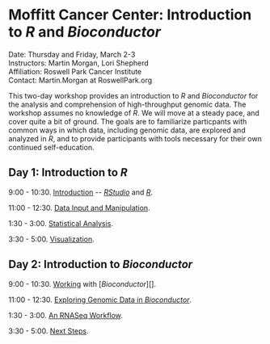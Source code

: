 # Moffitt Cancer Center: Introduction to _R_ and _Bioconductor_

Date: Thursday and Friday, March 2-3<br />
Instructors: Martin Morgan, Lori Shepherd<br />
Affiliation: Roswell Park Cancer Institute<br />
Contact: Martin.Morgan at RoswellPark.org

This two-day workshop provides an introduction to _R_ and
_Bioconductor_ for the analysis and comprehension of high-throughput
genomic data. The workshop assumes no knowledge of _R_. We will move
at a steady pace, and cover quite a bit of ground. The goals are to
familiarize particpants with common ways in which data, including
genomic data, are explored and analyzed in _R_, and to provide participants
with tools necessary for their own continued self-education.

## Day 1: Introduction to _R_

9:00 - 10:30. [Introduction][] -- _[RStudio][]_ and _[R]_.

11:00 - 12:30. [Data Input and Manipulation][].

1:30 - 3:00. [Statistical Analysis][].

3:30 - 5:00. [Visualization][].

## Day 2: Introduction to _Bioconductor_

9:00 - 10:30. [Working][] with [_Bioconductor_][].

11:00 - 12:30. [Exploring Genomic Data in _Bioconductor_][].

1:30 - 3:00. [An RNASeq Workflow][].

3:30 - 5:00. [Next Steps][].

[RStudio]: https://rstudio.com
[R]: https://r-project.org
[Bioconductor]: https://bioconductor.org

[Introduction]: https://github.com/Bioconductor/BiocIntro/blob/Moffitt-2017/vignettes/A1_Using_R.Rmd
[Data Input and Manipulation]: https://github.com/Bioconductor/BiocIntro/blob/Moffitt-2017/vignettes/A2_IO.Rmd
[Statistical Analysis]: https://github.com/Bioconductor/BiocIntro/blob/Moffitt-2017/vignettes/A3_Statistics.Rmd
[Visualization]: https://github.com/Bioconductor/BiocIntro/blob/Moffitt-2017/vignettes/A4_Graphics.Rmd

[Working]: https://github.com/Bioconductor/BiocIntro/blob/Moffitt-2017/vignettes/B1_Bioconductor_intro.Rmd
[Exploring Genomic Data in _Bioconductor_]: https://github.com/Bioconductor/BiocIntro/blob/Moffitt-2017/vignettes/B2_Common_Operations.Rmd
[An RNASeq Workflow]: https://github.com/Bioconductor/BiocIntro/blob/Moffitt-2017/vignettes/B3_RNASeq_Workflow.Rmd
[Next Steps]: https://github.com/Bioconductor/BiocIntro/blob/Moffitt-2017/vignettes/B4_Next_Steps.Rmd
